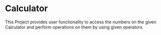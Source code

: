 # Calculator
This Project provides user functionality to access the numbers on the given Calculator and perform operations on them by using given operators.
